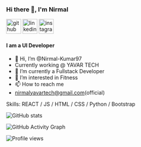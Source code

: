 ### Hi there 👋, I'm Nirmal
[<img src='https://cdn.jsdelivr.net/npm/simple-icons@3.0.1/icons/github.svg' alt='github' height='40'>](https://github.com/Nirmal-Kumar97)  [<img src='https://cdn.jsdelivr.net/npm/simple-icons@3.0.1/icons/linkedin.svg' alt='linkedin' height='40'>](https://www.linkedin.com/in/NirmalKumhttps://www.linkedin.com/in/nirmal-kumar-7010bb171ar/)  [<img src='https://cdn.jsdelivr.net/npm/simple-icons@3.0.1/icons/instagram.svg' alt='instagram' height='40'>](https://www.instagram.com/Wilfred_nirmal/)  
#### I am a UI Developer
- 👋 Hi, I’m @Nirmal-Kumar97
-    Currently working @ YAVAR TECH 
- 🌱 I’m currently a Fullstack Developer
- 👀 I’m interested in Fitness
- 📫 How to reach me 
- nirmalyavartech@gmail.com(official)

Skills:  REACT / JS / HTML / CSS / Python / Bootstrap

![GitHub stats](https://github-readme-stats.vercel.app/api?username=Nirmal-Kumar97&show_icons=true&count_private=true)  

![GitHub Activity Graph](https://activity-graph.herokuapp.com/graph?username=Nirmal-Kumar97)  

![Profile views](https://gpvc.arturio.dev/Nirmal-Kumar97)  
